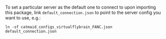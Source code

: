 To set a particular server as the default one to connect to upon importing this package, link `default_connection.json` to point to the server config you want to use, e.g.:

    ln -sf catmaid_configs_virtualflybrain_FANC.json default_connection.json
